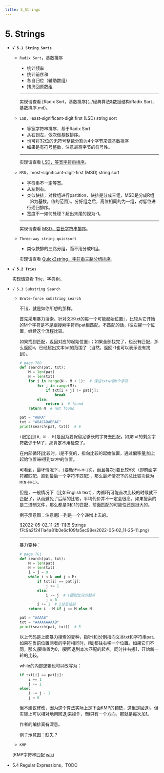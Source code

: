 ```yaml
---
title: 5_Strings
---
```


# 5. Strings

- **`√ 5.1 String Sorts`**
    - `Radix Sort`，基数排序
        - 统计频率
        - 统计前序和
        - 各自归位（辅助数组）
        - 拷贝回原数组
        
        ---
        
        实现请查看 [Radix Sort，基数排序](../经典算法&数据结构/Radix Sort，基数排序.md)。
        
    - `LSD`，least-significant-digit first (LSD) string sort
        - 等宽字符串排序，基于Radix Sort
        - 从右到左，依次做基数排序。
        - 也可将32位的无符号整数分割为4个字节来做基数排序
        - 如果是有符号整数，注意最高字节的符号性。
        
        ---
        
        实现请查看 [LSD，等宽字符串排序](../经典算法&数据结构/LSD，等宽字符串排序.md)。
        
    - `MSD`，most-significant-digit-first (MSD) string sort
        - 字符串不一定等宽。
        - 从左到右。
        - 类似快排，对数组进行partition，快排是分成三组，MSD是分成R组（R为基数，值的范围）。分好组之后，高位相同的为一组，对低位进行递归排序。
        - 宽度不一如何处理？超出末尾的视为-1。
        
        ---
        
        实现请查看 [MSD，变长字符串排序](../经典算法&数据结构/MSD，变长字符串排序.md)。
        
    - `Three-way string quicksort`
        - 类似快排的三路分组，而不用分成R组。
        
        实现请查看 [Quick3string，字符串三路分组排序](../经典算法&数据结构/Quick3string，字符串三路分组排序.md)。
        
- **`√ 5.2 Tries`**
    
    实现请查看 [Trie，字典树](../经典算法&数据结构/Trie，字典树.md)。
    
- `√ 5.3 Substring Search`
    - `Brute-force substring search`
        
        不错，就是如你所想的那样。
        
        首先采用暴力搜索。针对文本txt的每一个可能起始位置`i`，比较从它开始的M个字符是不是跟搜索字符串pat相匹配。不匹配的话，i往右挪一个位置，继续这个流程比较。
        
        如果找到匹配，返回对应的起始位置`i`；如果全部找完了，也没有匹配，那么返回`N`，已经超出文本txt的范围了（当然，返回-1也可以表示没有找到）。
        
        ```python
        # page 760
        def search(pat, txt):
            M = len(pat)
            N = len(txt)
            for i in range(N - M + 1):  # 保证txt中有M个字符
                for j in range(M):
                    if txt[i + j] != pat[j]:
                        break
                else:
                    return i  # found
            return N  # not found
        
        pat = "ABRA"
        txt = "ABACADABRAC"
        print(search(pat, txt))  # 6
        ```
        
        `i`限定到`[0, N - M]`是因为要保留足够长的字符去匹配，如果txt的剩余字符数少于M了，那肯定不用检查了。
        
        在内部循环j比较时，i是不变的，指向比较的起始位置，通过偏移量j加上起始位置i来得到txt中的位置。
        
        可看到，最坏情况下，`i`要循环`N-M+1`次，而且每次`j`要比较`M`次（即前面字符都匹配，直到最后一个字符不匹配），那么最坏情况下的总比较次数为`M(N-M+1)`。
        
        但是，一般情况下（比如English text），内循环j可能首次比较的时候就不匹配了，从而避免了后续的比较，平均代价并不一定会很高。如果搜索的是二进制文件，那么都是0和1的匹配，前面匹配的可能性还是挺大的。
        
        例子示意图：注意i那一列是一个个递增上去的。
        
        ![2022-05-02_11-25-11](5 Strings f7c9a2f2411a4a81b0e6c109fa5ec98e/2022-05-02_11-25-11.png)
        
        ---
        
        暴力变种：
        
        ```python
        # page 761
        def search(pat, txt):
            M = len(pat)
            N = len(txt)
            i = j = 0
            while i < N and j < M:
                if txt[i] == pat[j]:
                    j += 1
                else:
                    i -= j  # i回到比较的起点
                    j = 0
                i += 1  # i总是往前
            return i - M if j == M else N
        
        pat = "AAAAB"
        txt = "AAAAAAAAAB"
        print(search(pat, txt))  # 5
        ```
        
        以上代码是上面暴力搜索的变种，指针i和j分别指向文本txt和字符串pat。如果在当前位置两者的字符相同时，i和j都往右移一个位置。如果它们不同，那么j要重置为0，i要回退到本次匹配的起点，同时往右挪1，开始新一轮的比较。
        
        while的内部逻辑也可以改写为：
        
        ```python
        if txt[i] == pat[j]:
            i += 1
            j += 1
        else:
            i -= j - 1
            j = 0
        ```
        
        但不建议修改，因为这个算法实际上是下面KMP的铺垫，这里是回退i，但实际上可以相对地用回退j来操作，而i只有一个方向，那就是每次加1。
        
        作者的编排真有深意。
        
        例子示意图：缺失？
 
    - `KMP`
        
	[KMP字符串匹配 [wiki](../经典算法&数据结构/KMP字符串匹配.md)
        
- 5.4 Regular Expressions，TODO